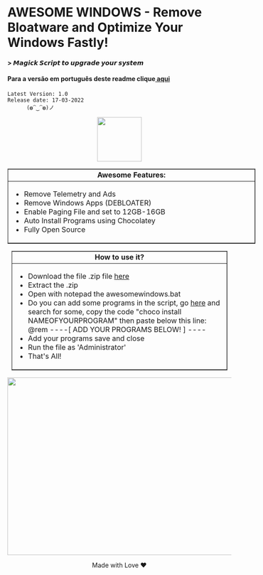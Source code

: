 # AWESOME WINDOWS - Remove Bloatware and Optimize Your Windows Fastly!
#### > 𝙈𝙖𝙜𝙞𝙘𝙠 𝙎𝙘𝙧𝙞𝙥𝙩 𝙩𝙤 𝙪𝙥𝙜𝙧𝙖𝙙𝙚 𝙮𝙤𝙪𝙧 𝙨𝙮𝙨𝙩𝙚𝙢
#### Para a versão em português deste readme  clique<a href="https://github.com/cristiancmoises/awesome-windows/blob/main/pt-br.md" target="_blank"> aqui</a></li>

    Latest Version: 1.0
    Release date: 17-03-2022
          (◍⁀‿⁀◍)ノ


<p align=center> <img src=https://user-images.githubusercontent.com/86272521/158886487-623a376d-3719-4e0e-8a5d-db95dcc885fe.png width=100 height=100>
<table border="1" cellpadding="1" cellspacing="0" style="width:558px">
	<tbody>
		<tr>
			<td style="text-align:center; width:550px"><strong>Awesome Features:</strong></td>
		</tr>
		<tr>
			<td style="width:550px">
			<ul>
				<li style="text-align:justify">Remove Telemetry and Ads<br/></li>
				<li style="text-align:justify">Remove Windows Apps (DEBLOATER)</li>
				<li style="text-align:justify">Enable Paging File and set to 12GB-16GB</li>
				<li style="text-align:justify">Auto Install Programs using Chocolatey</li>
				<li style="text-align:justify">Fully Open Source</li>
			</ul>
			</td>
		</tr>
		
	
</table>

 <table border="1" cellpadding="1" cellspacing="0" style="width:486px">
	<tbody>
		<tr>
			<td style="text-align:center; width:478px"><strong>How to use it?</strong></td>
		</tr>
		<tr>
			<td style="width:478px">
			<ul>
				<li>Download the file .zip file <a href="https://github.com/cristiancmoises/awesome-windows/archive/refs/heads/main.zip" target="_blank">here</a></li>
				<li>Extract the .zip</li>
				<li>Open with notepad the awesomewindows.bat
        <li>Do you can add some programs in the script, go <a href="https://community.chocolatey.org/packages" target="_blank">here</a> and search for some, copy the code "choco install NAMEOFYOURPROGRAM" then paste below this line: @rem ----[ ADD YOUR PROGRAMS BELOW! ] ---- </li>
				<li> Add your programs save and close </li>
				<li>Run the file as &#39;Administrator&#39;</li>
				<li>That's All!</li>
</table>
<p align=center> <img src=https://user-images.githubusercontent.com/86272521/158884308-1177b1a7-63fa-4f77-ba80-c70d7d974826.jpg width=980 height=400 >
 
<p align=center> Made with Love ❤️ 
